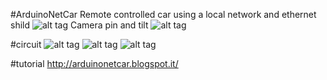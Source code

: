 #ArduinoNetCar
Remote controlled car using a local network and ethernet shild
![alt tag](http://2.bp.blogspot.com/-14tQT9m6tX8/T37bTF88YPI/AAAAAAAAAB0/2b_6g-IiaSI/s1600/IMG_0297.JPG)
Camera pin and tilt
![alt tag](http://3.bp.blogspot.com/-bEph_UVwAmw/T5-twe4oXcI/AAAAAAAAACM/qA_pXUE4Lkw/s1600/FILE0002.JPG)


#circuit
![alt tag](http://2.bp.blogspot.com/-5x75uymWdAc/T34WSyunMQI/AAAAAAAAAAM/Dg1bzo0UfIo/s1600/l293d_bb.png)
![alt tag](http://3.bp.blogspot.com/-zU3rU08U3R0/T37DGK3F7nI/AAAAAAAAAAk/iaJpy4fX84o/s1600/circuit2_bb.png)
![alt tag](http://2.bp.blogspot.com/-PGwoXTS9EBM/T7Naef86Z1I/AAAAAAAAACg/KlcicLKaruk/s1600/servo_bb.png)

#tutorial
http://arduinonetcar.blogspot.it/
